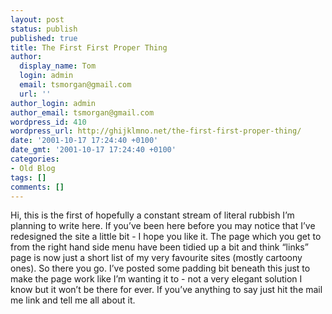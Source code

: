 ```yaml
---
layout: post
status: publish
published: true
title: The First First Proper Thing
author:
  display_name: Tom
  login: admin
  email: tsmorgan@gmail.com
  url: ''
author_login: admin
author_email: tsmorgan@gmail.com
wordpress_id: 410
wordpress_url: http://ghijklmno.net/the-first-first-proper-thing/
date: '2001-10-17 17:24:40 +0100'
date_gmt: '2001-10-17 17:24:40 +0100'
categories:
- Old Blog
tags: []
comments: []
---
```

<p>Hi, this is the first of hopefully a constant stream of literal rubbish I&#8217;m planning to write here. If you&#8217;ve been here before you may notice that I&#8217;ve redesigned the site a little bit - I hope you like it. The page which you get to from the right hand side menu have been tidied up a bit and think &#8220;links&#8221; page is now just a short list of my very favourite sites (mostly cartoony ones). So there you go. I&#8217;ve posted some padding bit beneath this just to make the page work like I&#8217;m wanting it to - not a very elegant solution I know but it won&#8217;t be there for ever. If you&#8217;ve anything to say just hit the mail me link and tell me all about it.</p>

